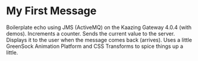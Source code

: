 My First Message
=======

Boilerplate echo using JMS (ActiveMQ) on the Kaazing Gateway 4.0.4 (with demos).  Increments a counter.  Sends the current value to the server.  Displays it to the user when the message comes back (arrives).  Uses a little GreenSock Animation Platform and CSS Transforms to spice things up a little.